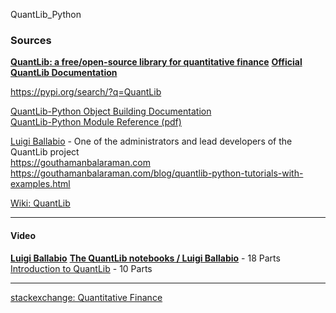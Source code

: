 QuantLib_Python             
### Sources                
[**QuantLib: a free/open-source library for quantitative finance**](https://www.quantlib.org/)
[**Official QuantLib Documentation**](https://www.quantlib.org/docs.shtml)

https://pypi.org/search/?q=QuantLib

[QuantLib-Python Object Building Documentation](https://quantlib-python-docs.readthedocs.io/en/latest/)              
[QuantLib-Python Module Reference (pdf)](https://quantlib-python-docs.readthedocs.io/_/downloads/en/latest/pdf/)          

[Luigi Ballabio](https://github.com/lballabio) - One of the administrators and lead developers of the QuantLib project            
https://gouthamanbalaraman.com            
https://gouthamanbalaraman.com/blog/quantlib-python-tutorials-with-examples.html           

[Wiki: QuantLib](https://en.wikipedia.org/wiki/QuantLib)           

- - -
#### Video
[**Luigi Ballabio**](https://www.youtube.com/@lballabio)
[**The QuantLib notebooks / Luigi Ballabio**](https://www.youtube.com/watch?v=__PBUqjCy6E&list=PLu_PrO8j6XAvOAlZND9WUPwTHY_GYhJVr) - 18 Parts            
[Introduction to QuantLib](https://www.youtube.com/playlist?list=PLqNU0gSTIyQ7tC18kcrNUHal6qFIPewS6) - 10 Parts        
- - -
[stackexchange: Quantitative Finance](https://quant.stackexchange.com)                
